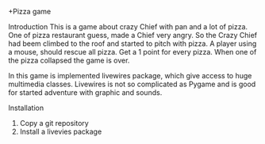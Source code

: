 +Pizza game

Introduction
  This is a game about crazy Chief with pan and a lot of pizza. One of pizza restaurant guess, made a Chief very angry. So the   Crazy Chief had beem climbed to the roof and started to pitch with pizza. 
  A player using a mouse, should rescue all pizza. 
  Get a 1 point for every pizza.
  When one of the pizza collapsed the game is over.

  In this game is implemented livewires package, which give access to huge multimedia classes. Livewires is not so complicated as Pygame and is good for started adventure with graphic and sounds.

Installation
1. Copy a git repository
2. Install a livevies package

